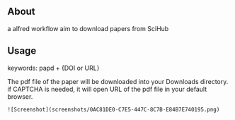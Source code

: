 ## About
a alfred workflow aim to  download papers from SciHub
## Usage
keywords: papd + {DOI or URL}

The pdf  file of the paper will be downloaded into your Downloads directory. if CAPTCHA is needed, it will open  URL of the pdf file in your default browser.

```
![Screenshot](screenshots/0AC81DE0-C7E5-447C-8C7B-E84B7E740195.png)
```

